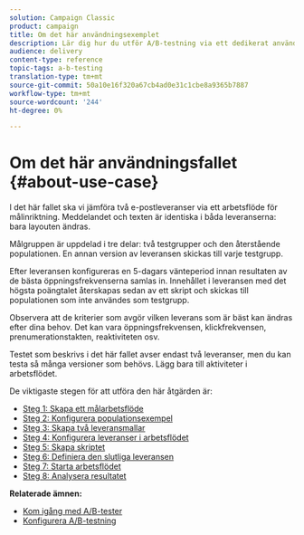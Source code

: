 ```yaml
---
solution: Campaign Classic
product: campaign
title: Om det här användningsexemplet
description: Lär dig hur du utför A/B-testning via ett dedikerat användningsfall.
audience: delivery
content-type: reference
topic-tags: a-b-testing
translation-type: tm+mt
source-git-commit: 50a10e16f320a67cb4ad0e31c1cbe8a9365b7887
workflow-type: tm+mt
source-wordcount: '244'
ht-degree: 0%

---
```



# Om det här användningsfallet {#about-use-case}

I det här fallet ska vi jämföra två e-postleveranser via ett arbetsflöde för målinriktning. Meddelandet och texten är identiska i båda leveranserna: bara layouten ändras.

Målgruppen är uppdelad i tre delar: två testgrupper och den återstående populationen. En annan version av leveransen skickas till varje testgrupp.

Efter leveransen konfigureras en 5-dagars vänteperiod innan resultaten av de bästa öppningsfrekvenserna samlas in. Innehållet i leveransen med det högsta poängtalet återskapas sedan av ett skript och skickas till populationen som inte användes som testgrupp.

Observera att de kriterier som avgör vilken leverans som är bäst kan ändras efter dina behov. Det kan vara öppningsfrekvensen, klickfrekvensen, prenumerationstakten, reaktiviteten osv.

Testet som beskrivs i det här fallet avser endast två leveranser, men du kan testa så många versioner som behövs. Lägg bara till aktiviteter i arbetsflödet.

De viktigaste stegen för att utföra den här åtgärden är:

* [Steg 1: Skapa ett målarbetsflöde](../../delivery/using/a-b-testing-uc-targeting-workflow.md)
* [Steg 2: Konfigurera populationsexempel](../../delivery/using/a-b-testing-uc-population-samples.md)
* [Steg 3: Skapa två leveransmallar](../../delivery/using/a-b-testing-uc-delivery-templates.md)
* [Steg 4: Konfigurera leveranser i arbetsflödet](../../delivery/using/a-b-testing-uc-configuring-deliveries.md)
* [Steg 5: Skapa skriptet](../../delivery/using/a-b-testing-uc-script.md)
* [Steg 6: Definiera den slutliga leveransen](../../delivery/using/a-b-testing-uc-final-delivery.md)
* [Steg 7: Starta arbetsflödet](../../delivery/using/a-b-testing-uc-start-workflow.md)
* [Steg 8: Analysera resultatet](../../delivery/using/a-b-testing-uc-analyzing.md)

**Relaterade ämnen:**

* [Kom igång med A/B-tester](../../delivery/using/get-started-a-b-testing.md)
* [Konfigurera A/B-testning](../../delivery/using/configuring-a-b-testing.md)
